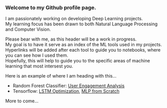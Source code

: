 ### Welcome to my Github profile page.

I am passionately working on developing Deep Learning projects.  
My learning focus has been drawn to both Natural Language Processing and Computer Vision.

Please bear with me, as this header will be a work in progress.  
My goal is to have it serve as an index of the ML tools used in my projects.  
Hyperlinks will be added after each tool to guide you to notebooks, where you can see how I used them.  
Hopefully, this will help to guide you to the specific areas of machine learning that most intersest you.  

Here is an example of where I am heading with this...  
- Random Forest Classifier: [User Engagement Analysis](https://github.com/christianspybrook/springboard/blob/master/user_engagement_feature_importance/relax_challenge.ipynb)
- Tensorflow: [LSTM Optimization](https://github.com/christianspybrook/lstm_sentiment_analysis/blob/master/lstm_model_exploration/lstm_model_exploration_nb/lstm_model_exploration.ipynb), [MLP from Scratch](https://github.com/christianspybrook/springboard/blob/master/game_sales_tensorflow/tf_logging.py)  

More to come...
